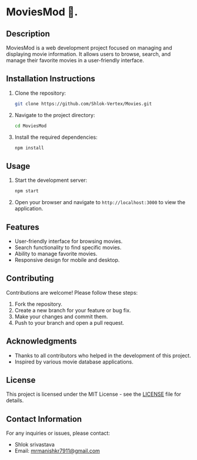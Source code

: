 # MoviesMod 🎥.   

## Description
MoviesMod is a web development project focused on managing and displaying movie information. It allows users to browse, search, and manage their favorite movies in a user-friendly interface.

## Installation Instructions
1. Clone the repository:
   ```bash
   git clone https://github.com/Shlok-Vertex/Movies.git
   ```
2. Navigate to the project directory:
   ```bash
   cd MoviesMod
   ```
3. Install the required dependencies:
   ```bash
   npm install
   ```

## Usage
1. Start the development server:
   ```bash
   npm start
   ```
2. Open your browser and navigate to `http://localhost:3000` to view the application.

## Features
- User-friendly interface for browsing movies.
- Search functionality to find specific movies.
- Ability to manage favorite movies.
- Responsive design for mobile and desktop.

## Contributing
Contributions are welcome! Please follow these steps:
1. Fork the repository.
2. Create a new branch for your feature or bug fix.
3. Make your changes and commit them.
4. Push to your branch and open a pull request.

## Acknowledgments
- Thanks to all contributors who helped in the development of this project.
- Inspired by various movie database applications.

## License
This project is licensed under the MIT License - see the [LICENSE](LICENSE) file for details.

## Contact Information
For any inquiries or issues, please contact:
- Shlok srivastava
- Email: mrmanishkr7911@gmail.com

